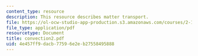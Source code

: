 ```yaml
---
content_type: resource
description: This resource describes matter transport.
file: https://ol-ocw-studio-app-production.s3.amazonaws.com/courses/2-141-modeling-and-simulation-of-dynamic-systems-fall-2006/4e457ff9dacb77596e2eb27558495888_convection2.pdf
file_type: application/pdf
resourcetype: Document
title: convection2.pdf
uid: 4e457ff9-dacb-7759-6e2e-b27558495888
---
```

